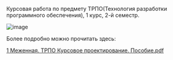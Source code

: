 Курсовая работа по предмету ТРПО(Технология разработки программного обеспечения), 1 курс, 2-й семестр.

![image](https://github.com/SKY-LEO/KURSACH/assets/69394830/45cc5be1-7fc9-485a-8654-e1c2a35fdf40)

Более подробно можно прочитать здесь:

[1 Меженная. ТРПО Курсовое проектирование. Пособие.pdf](https://github.com/SKY-LEO/KURSACH/files/12369247/1.pdf)
